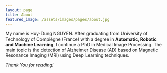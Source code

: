 ```yaml
---
layout: page
title: About
featured_image: /assets/images/pages/about.jpg
---
```


My name is Huy-Dung NGUYEN. After graduating from University of Technology of Compiègne (France) with a degree in **Automatic, Robotic and Machine Learning**, I continue a PhD in Medical Image Processing. The main topic is the detection of Alzheimer Disease (AD) based on Magnetic Resonance Imaging (MRI) using Deep Learning techniques.

*Thank You for reading!*

